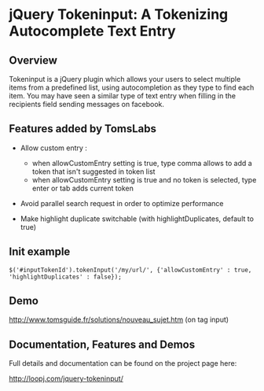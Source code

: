 jQuery Tokeninput: A Tokenizing Autocomplete Text Entry
=======================================================

Overview
--------
Tokeninput is a jQuery plugin which allows your users to select multiple items from a predefined list, using autocompletion as they type to find each item. You may have seen a similar type of text entry when filling in the recipients field sending messages on facebook.

Features added by TomsLabs
-------------------------

  - Allow custom entry : 
    * when allowCustomEntry setting is true, type comma allows to add a token that isn't suggested in token list
    * when allowCustomEntry setting is true and no token is selected, type enter or tab adds current token

  - Avoid parallel search request in order to optimize performance 
  
  - Make highlight duplicate switchable (with highlightDuplicates, default to true)

Init example
------------
    $('#inputTokenId').tokenInput('/my/url/', {'allowCustomEntry' : true, 'highlightDuplicates' : false});


Demo
-----
http://www.tomsguide.fr/solutions/nouveau_sujet.htm (on tag input)


Documentation, Features and Demos
---------------------------------
Full details and documentation can be found on the project page here:

<http://loopj.com/jquery-tokeninput/>